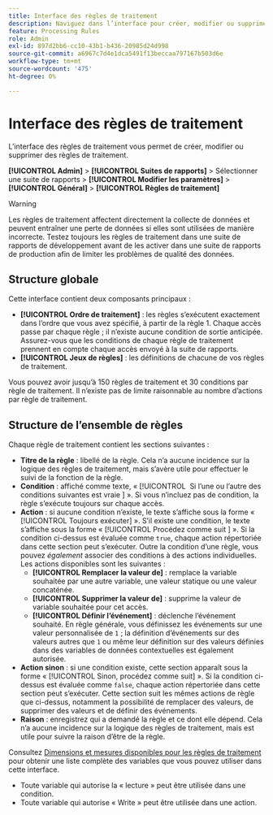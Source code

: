 ```yaml
---
title: Interface des règles de traitement
description: Naviguez dans l’interface pour créer, modifier ou supprimer des règles de traitement.
feature: Processing Rules
role: Admin
exl-id: 897d2bb6-cc10-43b1-b436-20985d24d998
source-git-commit: a6967c7d4e1dca5491f13beccaa797167b503d6e
workflow-type: tm+mt
source-wordcount: '475'
ht-degree: 0%

---
```


# Interface des règles de traitement

L’interface des règles de traitement vous permet de créer, modifier ou supprimer des règles de traitement.

**[!UICONTROL Admin]** > **[!UICONTROL Suites de rapports]** > Sélectionner une suite de rapports > **[!UICONTROL Modifier les paramètres]** > **[!UICONTROL Général]** > **[!UICONTROL Règles de traitement]**

>[!WARNING]
>
>Les règles de traitement affectent directement la collecte de données et peuvent entraîner une perte de données si elles sont utilisées de manière incorrecte. Testez toujours les règles de traitement dans une suite de rapports de développement avant de les activer dans une suite de rapports de production afin de limiter les problèmes de qualité des données.

## Structure globale

Cette interface contient deux composants principaux :

* **[!UICONTROL Ordre de traitement]** : les règles s’exécutent exactement dans l’ordre que vous avez spécifié, à partir de la règle 1. Chaque accès passe par chaque règle ; il n’existe aucune condition de sortie anticipée. Assurez-vous que les conditions de chaque règle de traitement prennent en compte chaque accès envoyé à la suite de rapports.
* **[!UICONTROL Jeux de règles]** : les définitions de chacune de vos règles de traitement.

Vous pouvez avoir jusqu’à 150 règles de traitement et 30 conditions par règle de traitement. Il n’existe pas de limite raisonnable au nombre d’actions par règle de traitement.

## Structure de l’ensemble de règles

Chaque règle de traitement contient les sections suivantes :

* **Titre de la règle** : libellé de la règle. Cela n’a aucune incidence sur la logique des règles de traitement, mais s’avère utile pour effectuer le suivi de la fonction de la règle.
* **Condition** : affiché comme texte, « [!UICONTROL &#x200B; Si l’une ou l’autre des conditions suivantes est vraie &#x200B;] ». Si vous n’incluez pas de condition, la règle s’exécute toujours sur chaque accès.
* **Action** : si aucune condition n’existe, le texte s’affiche sous la forme « [!UICONTROL Toujours exécuter] ». S’il existe une condition, le texte s’affiche sous la forme « [!UICONTROL Procédez comme suit &#x200B;] ». Si la condition ci-dessus est évaluée comme `true`, chaque action répertoriée dans cette section peut s’exécuter. Outre la condition d’une règle, vous pouvez _également_ associer des conditions à des actions individuelles. Les actions disponibles sont les suivantes :
   * **[!UICONTROL Remplacer la valeur de]** : remplace la variable souhaitée par une autre variable, une valeur statique ou une valeur concaténée.
   * **[!UICONTROL Supprimer la valeur de]** : supprime la valeur de variable souhaitée pour cet accès.
   * **[!UICONTROL Définir l’événement]** : déclenche l’événement souhaité. En règle générale, vous définissez les événements sur une valeur personnalisée de `1` ; la définition d’événements sur des valeurs autres que `1` ou même leur définition sur des valeurs définies dans des variables de données contextuelles est également autorisée.
* **Action sinon** : si une condition existe, cette section apparaît sous la forme « [!UICONTROL Sinon, procédez comme suit] ». Si la condition ci-dessus est évaluée comme `false`, chaque action répertoriée dans cette section peut s’exécuter. Cette section suit les mêmes actions de règle que ci-dessus, notamment la possibilité de remplacer des valeurs, de supprimer des valeurs et de définir des événements.
* **Raison** : enregistrez qui a demandé la règle et ce dont elle dépend. Cela n’a aucune incidence sur la logique des règles de traitement, mais est utile pour suivre la raison d’être de la règle.

Consultez [Dimensions et mesures disponibles pour les règles de traitement](pr-variables.md) pour obtenir une liste complète des variables que vous pouvez utiliser dans cette interface.

* Toute variable qui autorise la « lecture » peut être utilisée dans une condition.
* Toute variable qui autorise « Write » peut être utilisée dans une action.
